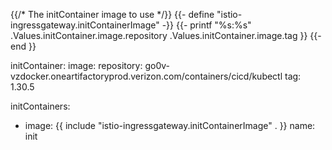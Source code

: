 {{/*
The initContainer image to use
*/}}
{{- define "istio-ingressgateway.initContainerImage" -}}
{{- printf "%s:%s" .Values.initContainer.image.repository .Values.initContainer.image.tag }}
{{- end }}


initContainer:
  image:
    repository: go0v-vzdocker.oneartifactoryprod.verizon.com/containers/cicd/kubectl
    tag: 1.30.5


initContainers:
  - image: {{ include "istio-ingressgateway.initContainerImage" . }}
    name: init
